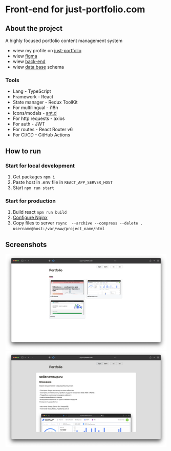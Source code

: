 # Front-end for just-portfolio.com 

## About the project

A highly focused portfolio content management system

- wiew my profile on [just-portfolio](https://just-portfolio.com/nik19ta)
- wiew [figma](https://www.figma.com/file/ByR2BncjKvUtaWHV4GbUpI/just-portfolio.com?node-id=0%3A1)
- wiew [back-end](https://github.com/nik19ta/just-portfolio)
- wiew [data base](https://github.com/nik19ta/just-portfolio#db-schame) schema

### Tools

- Lang - TypeScript
- Framework - React
- State manager - Redux ToolKit
- For multilingual - i18n
- Icons/modals - [ant.d](https://ant.design/)
- For http requests - axios
- For auth - JWT 
- For routes - React Router v6
- For CI/CD - GitHub Actions 

## How to run 

### Start for local development

1. Get packages `npm i `
2. Paste host in .env file in `REACT_APP_SERVER_HOST`
3. Start `npm run start`

### Start for production 

1. Build react `npm run build`
2. [Configure Nginx](https://github.com/nik19ta/just-portfolio#configuration-nginx)
3. Сopy files to server `rsync  --archive --compress --delete . username@host:/var/www/project_name/html`

## Screenshots 

![Screenshot list of projects](./README/1.png)
![Screenshot project description](./README/2.png)